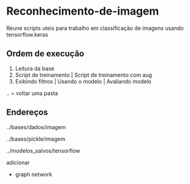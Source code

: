 # Reconhecimento-de-imagem
Reune scripts uteis para trabalho em classificação de imagens usando tensorflow.keras

## Ordem de execução
1. Leitura da base
2. Script de treinamento | Script de treinamento com aug
3. Exibindo filtros | Usando o modelo | Avaliando modelo

.. = voltar uma pasta

## Endereços

../bases/dados/imagem

../bases/pickle/imagem

../modelos_salvos/tensorflow

adicionar
* graph network
